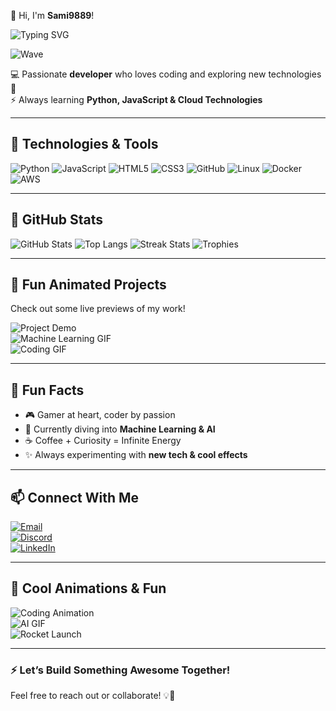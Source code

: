 👋 Hi, I'm **Sami9889**!  

![Typing SVG](https://readme-typing-svg.herokuapp.com?size=28&duration=3000&color=FF6F61&center=true&vCenter=true&lines=Full+Stack+Developer;Open+Source+Contributor;Python+%7C+JavaScript+%7C+Cloud;Machine+Learning+Enthusiast;Building+Awesome+Projects+🚀)

![Wave](https://media.giphy.com/media/hvRJCLFzcasrR4ia7z/giphy.gif)

💻 Passionate **developer** who loves coding and exploring new technologies 🚀  
⚡ Always learning **Python, JavaScript & Cloud Technologies**

---

## 🔧 Technologies & Tools
![Python](https://img.shields.io/badge/Python-3776AB?style=for-the-badge&logo=python&logoColor=white)
![JavaScript](https://img.shields.io/badge/JavaScript-F7DF1E?style=for-the-badge&logo=javascript&logoColor=black)
![HTML5](https://img.shields.io/badge/HTML5-E34F26?style=for-the-badge&logo=html5&logoColor=white)
![CSS3](https://img.shields.io/badge/CSS3-1572B6?style=for-the-badge&logo=css3&logoColor=white)
![GitHub](https://img.shields.io/badge/GitHub-181717?style=for-the-badge&logo=github&logoColor=white)
![Linux](https://img.shields.io/badge/Linux-FCC624?style=for-the-badge&logo=linux&logoColor=black)
![Docker](https://img.shields.io/badge/Docker-2496ED?style=for-the-badge&logo=docker&logoColor=white)
![AWS](https://img.shields.io/badge/AWS-232F3E?style=for-the-badge&logo=amazonaws&logoColor=white)

---

## 🌟 GitHub Stats
![GitHub Stats](https://github-readme-stats.vercel.app/api?username=Sami9889&show_icons=true&theme=tokyonight)
![Top Langs](https://github-readme-stats.vercel.app/api/top-langs/?username=Sami9889&layout=compact&theme=tokyonight)
![Streak Stats](https://github-readme-streak-stats.herokuapp.com/?user=Sami9889&theme=tokyonight)
![Trophies](https://github-profile-trophy.vercel.app/?username=Sami9889&theme=tokyonight&no-frame=true&margin-w=5&row=1&column=6)

---

## 🚀 Fun Animated Projects
Check out some live previews of my work!  

![Project Demo](https://media.giphy.com/media/l41lFw057lAJQMwg0/giphy.gif)  
![Machine Learning GIF](https://media.giphy.com/media/3o7aD6p8DlRHWaBswU/giphy.gif)  
![Coding GIF](https://media.giphy.com/media/3o7aD2saalBwwftBIY/giphy.gif)

---

## 🌱 Fun Facts
- 🎮 Gamer at heart, coder by passion  
- 🤖 Currently diving into **Machine Learning & AI**  
- ☕ Coffee + Curiosity = Infinite Energy  
- ✨ Always experimenting with **new tech & cool effects**

---

## 📫 Connect With Me
[![Email](https://img.shields.io/badge/Email-D14836?style=for-the-badge&logo=gmail&logoColor=white)](mailto:samisingh988@gmail.com)  
[![Discord](https://img.shields.io/badge/Discord-5865F2?style=for-the-badge&logo=discord&logoColor=white)](https://discord.gg/NWwdehEc)  
[![LinkedIn](https://img.shields.io/badge/LinkedIn-0077B5?style=for-the-badge&logo=linkedin&logoColor=white)](https://www.linkedin.com/in/sami9889/)  

---

## 🎵 Cool Animations & Fun
![Coding Animation](https://media.giphy.com/media/l0Exk8EUzSLsrErEQ/giphy.gif)  
![AI GIF](https://media.giphy.com/media/26FPJGjhefSJuaRhu/giphy.gif)  
![Rocket Launch](https://media.giphy.com/media/3o7aCSPqXE5C6T8tBC/giphy.gif)

---

### ⚡ Let’s Build Something Awesome Together!
Feel free to reach out or collaborate! 💡🚀
